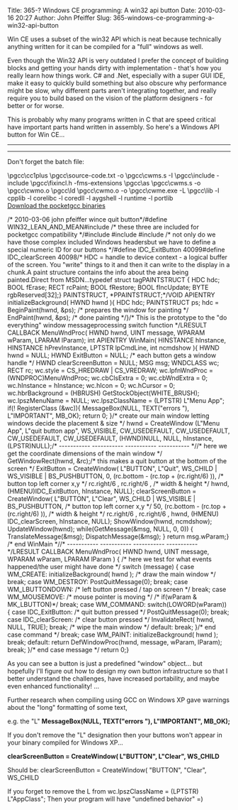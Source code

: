 Title: 365-? Windows CE programming: A win32 api button
Date: 2010-03-16 20:27
Author: John Pfeiffer
Slug: 365-windows-ce-programming-a-win32-api-button

<div class="field field-name-body field-type-text-with-summary field-label-hidden">
<div class="field-items">
<div class="field-item even">
Win CE uses a subset of the win32 API which is neat because technically
anything written for it can be compiled for a "full" windows as well.   

  

Even though the Win32 API is very outdated I prefer the concept of
building blocks and getting your hands dirty with implementation -
that's how you really learn how things work. C\# and .Net, especially
with a super GUI IDE, make it easy to quickly build something but also
obscure why performance might be slow, why different parts aren't
integrating together, and really require you to build based on the
vision of the platform designers - for better or for worse.  

  

This is probably why many programs written in C that are speed critical
have important parts hand written in assembly. So here's a Windows API
button for Win CE...  

- - - - - - - - - - - - - - - - - - - - - - - - - - - - - - - - - - - -
- - - - - - - - - - - -  

Don't forget the batch file:  

\\pgcc\\cc1plus \\pgcc\\source-code.txt -o \\pgcc\\cwms.s -I
\\pgcc\\include -include \\pgcc\\fixincl.h -fms-extensions \\pgcc\\as
\\pgcc\\cwms.s -o \\pgcc\\cwmo.o \\pgcc\\ld \\pgcc\\cwmo.o -o
\\pgcc\\cwme.exe -L \\pgcc\\lib -l cpplib -l corelibc -l coredll -l
aygshell -l runtime -l portlib  
[Download the pocketgcc binaries][]

</p>
<p>
    /* 2010-03-06 john pfeiffer wince quit button*/#define WIN32_LEAN_AND_MEAN#include <windows.h>/* these three are included for pocketgcc compatibility */#include <windowsx.h>#include <commctrl.h>#include <aygshell.h>/* not only do we have those complex included Windows headersbut we have to define a special numeric ID for our buttons */#define  IDC_ExitButton      40099#define  IDC_clearScreen    40098/* HDC = handle to device context - a logical buffer of the screen. You "write" things to it and then it can write to the display in a chunk.A paint structure contains the info about the area being painted.Direct from MSDN...typedef struct tagPAINTSTRUCT {  HDC  hdc;  BOOL fErase;  RECT rcPaint;  BOOL fRestore;  BOOL fIncUpdate;  BYTE rgbReserved[32];} PAINTSTRUCT, *PPAINTSTRUCT;*/VOID APIENTRY initializeBackground(  HWND hwnd ){  HDC  hdc;    PAINTSTRUCT ps;  hdc = BeginPaint(hwnd, &ps);    /* prepares the window for painting */   EndPaint(hwnd, &ps);            /* done painting */}/* This is the prototype to the "do everything" window messageprocessing switch function */LRESULT CALLBACK MenuWndProc( HWND hwnd,   UINT message, WPARAM wParam,   LPARAM lParam); int APIENTRY WinMain(    HINSTANCE hInstance,    HINSTANCE hPrevInstance,    LPTSTR lpCmdLine, int ncmdshow ){     HWND hwnd = NULL;      HWND ExitButton = NULL;         /* each button gets a window handle */    HWND clearScreenButton = NULL;         MSG msg;       WNDCLASS wc;    RECT rc;    wc.style = CS_HREDRAW | CS_VREDRAW;             wc.lpfnWndProc = (WNDPROC)MenuWndProc;     wc.cbClsExtra = 0;    wc.cbWndExtra = 0;    wc.hInstance = hInstance;    wc.hIcon = 0;    wc.hCursor = 0;    wc.hbrBackground = (HBRUSH) GetStockObject(WHITE_BRUSH);    wc.lpszMenuName = NULL;    wc.lpszClassName = (LPTSTR) L"Menu App";      if(!  RegisterClass (&wc)){     MessageBox(NULL, TEXT("errors "),  L"IMPORTANT", MB_OK);     return 0; }/* create our main window letting windows decide the placement & size */    hwnd = CreateWindow (L"Menu App", L"quit button app", WS_VISIBLE,        CW_USEDEFAULT, CW_USEDEFAULT,        CW_USEDEFAULT, CW_USEDEFAULT,                (HWND)NULL, NULL, hInstance, (LPSTR)NULL);/* ----------- ----------- ----------- ----------- *//* here we get the coordinate dimensions of the main window */    GetWindowRect(hwnd, &rc);/* this makes a quit button at the bottom of the screen */    ExitButton = CreateWindow(       L"BUTTON", L"Quit", WS_CHILD |       WS_VISIBLE | BS_PUSHBUTTON,      0, (rc.bottom - (rc.top + (rc.right/6) )),       /* button top left corner x,y */     rc.right/6 , rc.right/6 , /* width & height */       hwnd, (HMENU)IDC_ExitButton,         hInstance, NULL);     clearScreenButton = CreateWindow(        L"BUTTON", L"Clear", WS_CHILD |      WS_VISIBLE | BS_PUSHBUTTON,      /* button top left corner x,y */     50, (rc.bottom - (rc.top + (rc.right/6) )),      /* width & height */     rc.right/6 , rc.right/6 ,        hwnd, (HMENU) IDC_clearScreen,       hInstance, NULL);     ShowWindow(hwnd, ncmdshow);  UpdateWindow(hwnd);   while(GetMessage(&msg, NULL, 0, 0))  {               TranslateMessage(&msg);                          DispatchMessage(&msg);    }       return msg.wParam;} /* end WinMain *//* ----------- ----------- ----------- ----------- */LRESULT CALLBACK MenuWndProc( HWND hwnd,  UINT message, WPARAM wParam,  LPARAM lParam ) {         /* here we test for what events happened/the user might have done */    switch (message)     {         case WM_CREATE:          initializeBackground( hwnd );   /* draw the main window */        break;              case WM_DESTROY:             PostQuitMessage(0);            break;           case WM_LBUTTONDOWN:    /* left button pressed / tap on screen */        break;     case WM_MOUSEMOVE:      /* mouse pointer is moving */            /*     if(wParam & MK_LBUTTON)*/       break;       case WM_COMMAND:                       switch(LOWORD(wParam))               {                    case IDC_ExitButton:        /* quit button pressed */                     PostQuitMessage(0);                 break;               case IDC_clearScreen:     /* clear button pressed */                 InvalidateRect( hwnd, NULL, TRUE);               break;      /* wipe the main window */               default:             break;                   }/* end case command */              break;       case WM_PAINT:           initializeBackground( hwnd );        break;              default:                  return DefWindowProc(hwnd, message, wParam, lParam);     break;          }/*  end case message */    return 0;} 

As you can see a button is just a predefined "window" object... but
hopefully I'll figure out how to design my own button infrastructure so
that I better understand the challenges, have increased portability, and
maybe even enhanced functionality! ...  

  

Further research when compiling using GCC on Windows XP gave warnings
about the "long" formatting of some text,  

  

e.g. the "L" **MessageBox(NULL, TEXT("errors "), L"IMPORTANT",
MB\_OK);**  

  

If you don't remove the "L" designation then your buttons won't appear
in your binary compiled for Windows XP...   

  
**clearScreenButton = CreateWindow( L"BUTTON", L"Clear", WS\_CHILD**  

  

Should be: clearScreenButton = CreateWindow( "BUTTON", "Clear",
WS\_CHILD  

  

If you forget to remove the L from wc.lpszClassName = (LPTSTR)
L"AppClass"; Then your program will have "undefined behavior" =)  

</p>
<p>
</div>
</div>
</div>
</p>

  [Download the pocketgcc binaries]: http://kittyandbear.net/john/c-programming-guides/pocketgcc.zip
